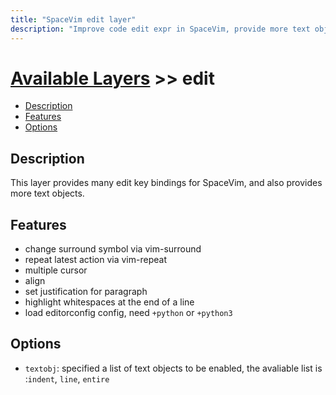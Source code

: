 ```yaml
---
title: "SpaceVim edit layer"
description: "Improve code edit expr in SpaceVim, provide more text objects."
---
```


# [Available Layers](../) >> edit

<!-- vim-markdown-toc GFM -->

- [Description](#description)
- [Features](#features)
- [Options](#options)

<!-- vim-markdown-toc -->

## Description

This layer provides many edit key bindings for SpaceVim, and also provides more text objects.

## Features

- change surround symbol via vim-surround
- repeat latest action via vim-repeat
- multiple cursor
- align
- set justification for paragraph
- highlight whitespaces at the end of a line
- load editorconfig config, need `+python` or `+python3`

## Options

- `textobj`: specified a list of text objects to be enabled, the avaliable list is :`indent`, `line`, `entire`
